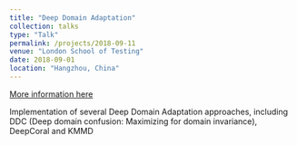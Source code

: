 ```yaml
---
title: "Deep Domain Adaptation"
collection: talks
type: "Talk"
permalink: /projects/2018-09-11
venue: "London School of Testing"
date: 2018-09-01
location: "Hangzhou, China"
---
```


[More information here](https://github.com/chenchao666/Deep-Domain-Adaptation)

Implementation of several Deep Domain Adaptation approaches, including DDC (Deep domain confusion: Maximizing for domain invariance), DeepCoral and KMMD
